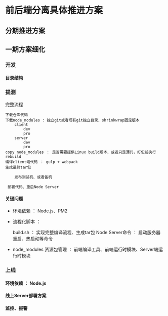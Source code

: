 
# 前后端分离具体推进方案

## 分期推进方案

## 一期方案细化

### 开发

#### 目录结构

### 提测

完整流程

    下载仓库代码
    下载node_modules : 独立git或者现有git独立目录、shrinkwrap固定版本
        client
            dev
            pro
        server
            dev
            pro
    copy node_modules ： 是否需要提供Linux build版本、或者只是源码，打包前执行rebuild
    编译client端代码 ： gulp + webpack
    生成最终tar包

        发布测试机、或者备机

     部署代码、重启Node Server


#### 关键问题

* 环境依赖 ： Node.js、PM2
* 流程化脚本 ：

    build.sh ： 实现完整编译流程、生成tar包
    Node Server命令 ： 启动服务器重启、热启动等命令


* node_modules 资源包管理 ： 前端编译工具、前端运行时模块、Server端运行时模块

### 上线

#### 环境依赖 ： Node.js

#### 线上Server部署方案

#### 监控、报警
